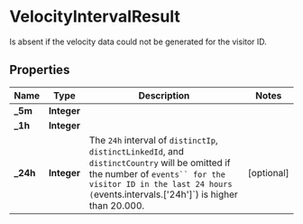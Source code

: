 

# VelocityIntervalResult

Is absent if the velocity data could not be generated for the visitor ID. 

## Properties

| Name | Type | Description | Notes |
|------------ | ------------- | ------------- | -------------|
|**_5m** | **Integer** |  |  |
|**_1h** | **Integer** |  |  |
|**_24h** | **Integer** | The `24h` interval of `distinctIp`, `distinctLinkedId`, and `distinctCountry` will be omitted if the number of `events`` for the visitor ID in the last 24 hours (`events.intervals.['24h']`) is higher than 20.000.  |  [optional] |



